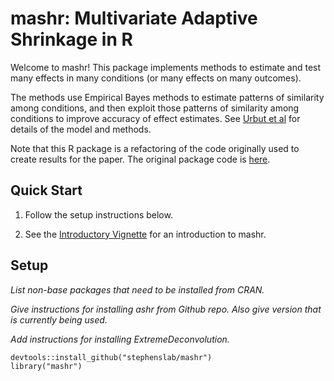 # mashr: Multivariate Adaptive Shrinkage in R

Welcome to mashr! This package implements methods to estimate and test
many effects in many conditions (or many effects on many outcomes).

The methods use Empirical Bayes methods to estimate patterns of
similarity among conditions, and then exploit those patterns of
similarity among conditions to improve accuracy of effect estimates.
See [Urbut et al](http://biorxiv.org/content/early/2017/05/09/096552)
for details of the model and methods.

Note that this R package is a refactoring of the code originally used
to create results for the paper. The original package code is
[here](http://github.com/stephenslab/mashr-paper).

## Quick Start

1. Follow the setup instructions below.

2. See the [Introductory Vignette](docs/intro_mash.html) for an
introduction to mashr.

## Setup

*List non-base packages that need to be installed from CRAN.*

*Give instructions for installing ashr from Github repo. Also give
version that is currently being used.*

*Add instructions for installing ExtremeDeconvolution.*

```
devtools::install_github("stephenslab/mashr")
library("mashr")
```

